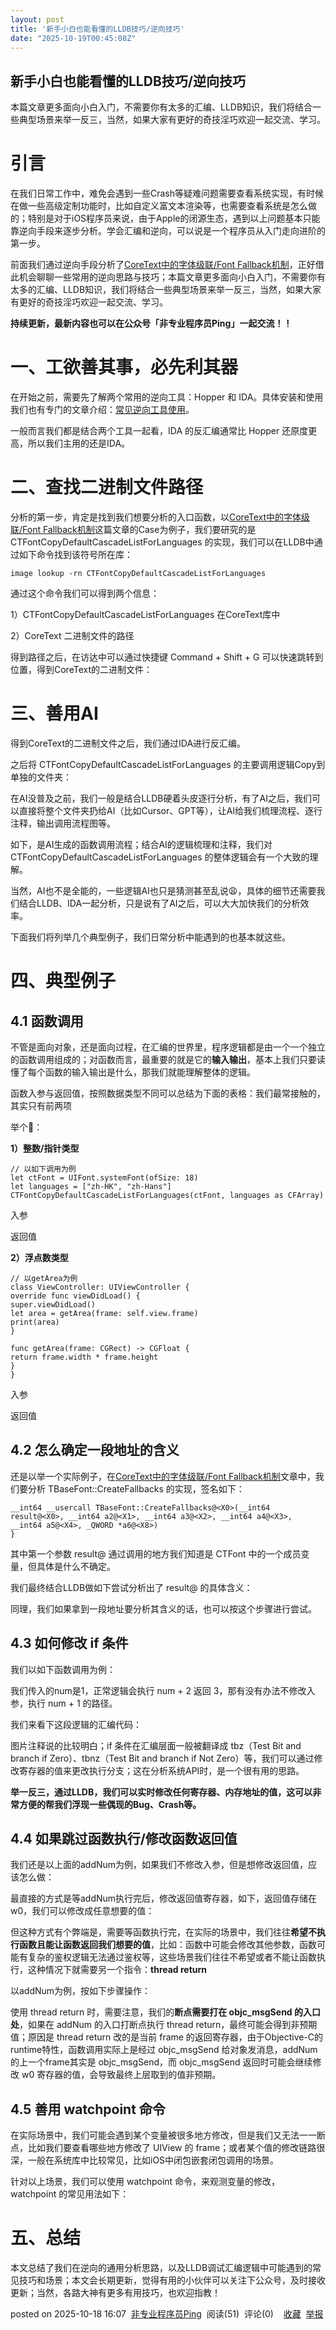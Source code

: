 ```yaml
---
layout: post
title: '新手小白也能看懂的LLDB技巧/逆向技巧'
date: "2025-10-19T00:45:08Z"
---
```

新手小白也能看懂的LLDB技巧/逆向技巧
--------------------

本篇文章更多面向小白入门，不需要你有太多的汇编、LLDB知识，我们将结合一些典型场景来举一反三，当然，如果大家有更好的奇技淫巧欢迎一起交流、学习。

引言
==

在我们日常工作中，难免会遇到一些Crash等疑难问题需要查看系统实现，有时候在做一些高级定制功能时，比如自定义富文本渲染等，也需要查看系统是怎么做的；特别是对于iOS程序员来说，由于Apple的闭源生态，遇到以上问题基本只能靠逆向手段来逐步分析。学会汇编和逆向，可以说是一个程序员从入门走向进阶的第一步。

前面我们通过逆向手段分析了[CoreText中的字体级联/Font Fallback机制](https://mp.weixin.qq.com/s/EpaNjLcG6DZBc128A2gdIQ)，正好借此机会聊聊一些常用的逆向思路与技巧；本篇文章更多面向小白入门，不需要你有太多的汇编、LLDB知识，我们将结合一些典型场景来举一反三，当然，如果大家有更好的奇技淫巧欢迎一起交流、学习。

**持续更新，最新内容也可以在公众号「非专业程序员Ping」一起交流！！**

一、工欲善其事，必先利其器
=============

在开始之前，需要先了解两个常用的逆向工具：Hopper 和 IDA。具体安装和使用我们也有专门的文章介绍：[常见逆向工具使用](https://mp.weixin.qq.com/s/ubcnejz3St0LD2H0HDO6PA)。

一般而言我们都是结合两个工具一起看，IDA 的反汇编通常比 Hopper 还原度更高，所以我们主用的还是IDA。

二、查找二进制文件路径
===========

分析的第一步，肯定是找到我们想要分析的入口函数，以[CoreText中的字体级联/Font Fallback机制](https://mp.weixin.qq.com/s/EpaNjLcG6DZBc128A2gdIQ)这篇文章的Case为例子，我们要研究的是 CTFontCopyDefaultCascadeListForLanguages 的实现，我们可以在LLDB中通过如下命令找到该符号所在库：

    image lookup -rn CTFontCopyDefaultCascadeListForLanguages
    

通过这个命令我们可以得到两个信息：

1）CTFontCopyDefaultCascadeListForLanguages 在CoreText库中

2）CoreText 二进制文件的路径

得到路径之后，在访达中可以通过快捷键 Command + Shift + G 可以快速跳转到位置，得到CoreText的二进制文件：  

三、善用AI
======

得到CoreText的二进制文件之后，我们通过IDA进行反汇编。

之后将 CTFontCopyDefaultCascadeListForLanguages 的主要调用逻辑Copy到单独的文件夹：  

在AI没普及之前，我们一般是结合LLDB硬着头皮逐行分析，有了AI之后，我们可以直接将整个文件夹扔给AI（比如Cursor、GPT等），让AI给我们梳理流程、逐行注释，输出调用流程图等。

如下，是AI生成的函数调用流程；结合AI的逻辑梳理和注释，我们对 CTFontCopyDefaultCascadeListForLanguages 的整体逻辑会有一个大致的理解。

当然，AI也不是全能的，一些逻辑AI也只是猜测甚至乱说😩，具体的细节还需要我们结合LLDB、IDA一起分析，只是说有了AI之后，可以大大加快我们的分析效率。

下面我们将列举几个典型例子，我们日常分析中能遇到的也基本就这些。

四、典型例子
======

4.1 函数调用
--------

不管是面向对象，还是面向过程，在汇编的世界里，程序逻辑都是由一个一个独立的函数调用组成的；对函数而言，最重要的就是它的**输入输出**，基本上我们只要读懂了每个函数的输入输出是什么，那我们就能理解整体的逻辑。

函数入参与返回值，按照数据类型不同可以总结为下面的表格：我们最常接触的，其实只有前两项  

举个🌰：

**1）整数/指针类型**

    // 以如下调用为例
    let ctFont = UIFont.systemFont(ofSize: 18)
    let languages = ["zh-HK", "zh-Hans"]
    CTFontCopyDefaultCascadeListForLanguages(ctFont, languages as CFArray)
    

入参

返回值

**2）浮点数类型**

    // 以getArea为例
    class ViewController: UIViewController {
    override func viewDidLoad() {
    super.viewDidLoad()
    let area = getArea(frame: self.view.frame)
    print(area)
    }
    
    func getArea(frame: CGRect) -> CGFloat {
    return frame.width * frame.height
    }
    }
    

入参

返回值

4.2 怎么确定一段地址的含义
---------------

还是以举一个实际例子，在[CoreText中的字体级联/Font Fallback机制](https://mp.weixin.qq.com/s/EpaNjLcG6DZBc128A2gdIQ)文章中，我们要分析 TBaseFont::CreateFallbacks 的实现，签名如下：

    __int64 __usercall TBaseFont::CreateFallbacks@<X0>(__int64 result@<X0>, __int64 a2@<X1>, __int64 a3@<X2>, __int64 a4@<X3>, __int64 a5@<X4>, _QWORD *a6@<X8>)
    }
    

其中第一个参数 result@ 通过调用的地方我们知道是 CTFont 中的一个成员变量，但具体是什么不确定。

我们最终结合LLDB做如下尝试分析出了 result@ 的具体含义：  
  
同理，我们如果拿到一段地址要分析其含义的话，也可以按这个步骤进行尝试。

4.3 如何修改 if 条件
--------------

我们以如下函数调用为例：  
  
我们传入的num是1，正常逻辑会执行 num + 2 返回 3，那有没有办法不修改入参，执行 num + 1 的路径。

我们来看下这段逻辑的汇编代码：  
  
图片注释说的比较明白；if 条件在汇编层面一般被翻译成 tbz（Test Bit and branch if Zero）、tbnz（Test Bit and branch if Not Zero）等，我们可以通过修改寄存器的值来更改执行分支；这在分析系统API时，是一个很有用的思路。

**举一反三，通过LLDB，我们可以实时修改任何寄存器、内存地址的值，这可以非常方便的帮我们浮现一些偶现的Bug、Crash等。**

4.4 如果跳过函数执行/修改函数返回值
--------------------

我们还是以上面的addNum为例，如果我们不修改入参，但是想修改返回值，应该怎么做：

最直接的方式是等addNum执行完后，修改返回值寄存器，如下，返回值存储在w0，我们可以修改成任意想要的值：  

但这种方式有个弊端是，需要等函数执行完，在实际的场景中，我们往往**希望不执行函数且能让函数返回我们想要的值**，比如：函数中可能会修改其他参数，函数可能有复杂的鉴权逻辑无法通过鉴权等，这些场景我们往往不希望或者不能让函数执行，这种情况下就需要另一个指令：**thread return**

以addNum为例，按如下步骤操作：  
  
  

使用 thread return 时，需要注意，我们的**断点需要打在 objc\_msgSend 的入口处**，如果在 addNum 的入口打断点执行 thread return，最终可能会得到非预期值；原因是 thread return 改的是当前 frame 的返回寄存器，由于Objective-C的runtime特性，函数调用实际上是经过 objc\_msgSend 给对象发消息，addNum 的上一个frame其实是 objc\_msgSend，而 objc\_msgSend 返回时可能会继续修改 w0 寄存器的值，会导致最终上层取到的值非预期。

4.5 善用 watchpoint 命令
--------------------

在实际场景中，我们可能会遇到某个变量被很多地方修改，但是我们又无法一一断点，比如我们要查看哪些地方修改了 UIView 的 frame；或者某个值的修改链路很深，一般在系统库中比较常见，比如iOS中闭包嵌套闭包调用的场景。

针对以上场景，我们可以使用 watchpoint 命令，来观测变量的修改，watchpoint 的常见用法如下：  

五、总结
====

本文总结了我们在逆向的通用分析思路，以及LLDB调试汇编逻辑中可能遇到的常见技巧和场景；本文会长期更新，觉得有用的小伙伴可以关注下公众号，及时接收更新；当然，各路大神有更多有用技巧，也欢迎指教！

posted on 2025-10-18 16:07  [非专业程序员Ping](https://www.cnblogs.com/Con-Tch-LLYF)  阅读(51)  评论(0)    [收藏](javascript:void\(0\))  [举报](javascript:void\(0\))
